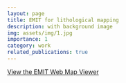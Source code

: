 ```yaml
---
layout: page
title: EMIT for lithological mapping
description: with background image
img: assets/img/1.jpg
importance: 1
category: work
related_publications: true
---
```



[View the EMIT Web Map Viewer](https://www.esrs.wmich.edu/webmap/EMIT_viewer_draft/)

